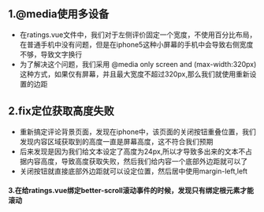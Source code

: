 ##  1.@media使用多设备
* 在ratings.vue文件中，我们对于左侧评价固定一个宽度，不使用百分比布局，在普通手机中没有问题，但是在iphone5这种小屏幕的手机中会导致右侧宽度不够，导致文字换行
* 为了解决这个问题，我们采用 @media only screen and (max-width:320px)这种方式，如果仅有屏幕，并且最大宽度不超过320px,那么我们就使用重新设置的边距

## 2.fix定位获取高度失败
* 重新搞定评论背景页面，发现在iphone中，该页面的关闭按钮重叠位置，我们发现内容区域获取到的高度一直是屏幕高度，这不符合我们预期
* 后来发现是因为我们给文本设定了高度为24px,所以才导致多出来的文本不占据内容高度，导致高度获取失败，然后我们给内容一个底部外边距就可以了
* 关闭按钮就直接底部外边距就可以设定位置，然后居中使用margin-left,left

#### 3.在给ratings.vue绑定better-scroll滚动事件的时候，发现只有绑定根元素才能滚动